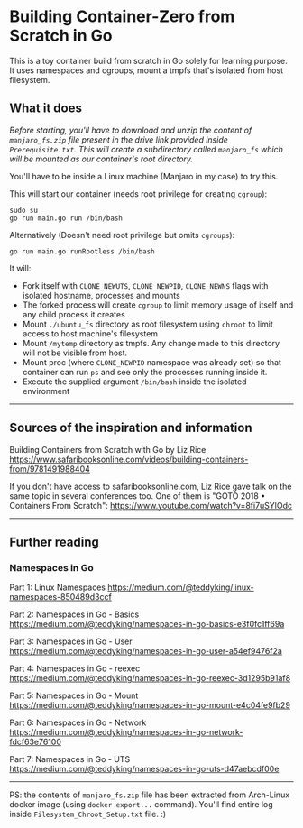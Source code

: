 # Building Container-Zero from Scratch in Go

This is a toy container build from scratch in Go solely for learning purpose. It uses namespaces and cgroups, mount a tmpfs that's isolated from host filesystem.

## What it does

*Before starting, you'll have to download and unzip the content of `manjaro_fs.zip` file present in the drive link provided inside `Prerequisite.txt`. This will create a subdirectory called `manjaro_fs` which will be mounted as our container's root directory.*

You'll have to be inside a Linux machine (Manjaro in my case) to try this.

This will start our container (needs root privilege for creating `cgroup`):
```
sudo su
go run main.go run /bin/bash
``` 

Alternatively (Doesn't need root privilege but omits `cgroups`):
```
go run main.go runRootless /bin/bash
```

It will:
- Fork itself with `CLONE_NEWUTS`, `CLONE_NEWPID`, `CLONE_NEWNS` flags with isolated hostname, processes and mounts
- The forked process will create `cgroup` to limit memory usage of itself and any child process it creates
- Mount `./ubuntu_fs` directory as root filesystem using `chroot` to limit access to host machine's filesystem
- Mount `/mytemp` directory as tmpfs. Any change made to this directory will not be visible from host.
- Mount proc (where `CLONE_NEWPID` namespace was already set) so that container can run `ps` and see only the processes running inside it.
- Execute the supplied argument `/bin/bash` inside the isolated environment

---

## Sources of the inspiration and information
Building Containers from Scratch with Go by Liz Rice
https://www.safaribooksonline.com/videos/building-containers-from/9781491988404

If you don't have access to safaribooksonline.com, Liz Rice gave talk on the same topic in several conferences too.
One of them is "GOTO 2018 • Containers From Scratch": 
https://www.youtube.com/watch?v=8fi7uSYlOdc

---

## Further reading

### Namespaces in Go
Part 1: Linux Namespaces
https://medium.com/@teddyking/linux-namespaces-850489d3ccf

Part 2: Namespaces in Go - Basics
https://medium.com/@teddyking/namespaces-in-go-basics-e3f0fc1ff69a

Part 3: Namespaces in Go - User
https://medium.com/@teddyking/namespaces-in-go-user-a54ef9476f2a

Part 4: Namespaces in Go - reexec
https://medium.com/@teddyking/namespaces-in-go-reexec-3d1295b91af8

Part 5: Namespaces in Go - Mount
https://medium.com/@teddyking/namespaces-in-go-mount-e4c04fe9fb29

Part 6: Namespaces in Go - Network
https://medium.com/@teddyking/namespaces-in-go-network-fdcf63e76100

Part 7: Namespaces in Go - UTS
https://medium.com/@teddyking/namespaces-in-go-uts-d47aebcdf00e

---

PS: the contents of `manjaro_fs.zip` file has been extracted from Arch-Linux docker image (using `docker export...` command). You'll find entire log inside `Filesystem_Chroot_Setup.txt` file. :)

